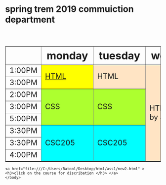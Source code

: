 <html>
<head>
    <style>
        table{
             {border-spacing: 10px ; }
        }
     th
        {
            font-size: 34;
        }
        td 
        {
            font-size: 24 ;
        }
   td:hover {
            background-color: blueviolet ;
        }
    </style>
<title>
  assg1 
</title>   
    
    
 </head>
    <body>
            <h1>spring trem 2019 commuiction department </h1>
<br>
        <br>
    <table style="width:100%"
           border="1" >
  <tr>
    <th> </th>
    <th>monday</th> 
    <th>tuesday</th>
     <th>wednsday </th>
      <th> thrusday</th>
      <th>friday </th>
  </tr>
  <tr>
    <td>1:00PM</td>
    <td rowspan="2" style="background-color: yellow"><a href="file:///C:/Users/Batool/Desktop/html/ass1/new2.html" >HTML </a></td> 
    <td rowspan="2" style="background-color: bisque" >HTML</td> 
<td rowspan="8" style="background-color: bisque">
      HTML hour <br> by apps</td>
      <td rowspan="2" style="background-color: bisque">HTML</td> 
  </tr>
        
  <tr>
    <td>3:00PM</td>
   <td rowspan="2" style="background-color: gray">DeptMeeting</td>
        

  </tr> <tr>
    <td>2:00PM</td>
    <td  rowspan="3" style="background-color: greenyellow">CSS</td> 
            <td  rowspan="3" style="background-color: greenyellow">CSS</td> 
           <td  rowspan="3" style="background-color: greenyellow">CSS</td> 
  </tr>
  <tr>
    <td>3:00PM</td>
    
  </tr> <tr>
    <td>5:00PM</td>
      <td rowspan="3" style="background-color: gray">Ec meeting </td> 

  </tr>
  <tr>
    <td>3:30PM</td>
      <td rowspan="3" style="background-color: aqua">CSC205</td> 
<td rowspan="3" style="background-color: aqua">CSC205</td> 
      <td rowspan="3" style="background-color:aqua">CSC205</td> 
  </tr> <tr>
    <td>3:30PM</td>
   
  </tr>
  <tr>
    <td>4:00PM</td>
    
  </tr>
</table>
        
    <a href="file:///C:/Users/Batool/Desktop/html/ass1/new2.html" ><h3>click on the course for discribation </h3> </a>
    </body>

</html>

